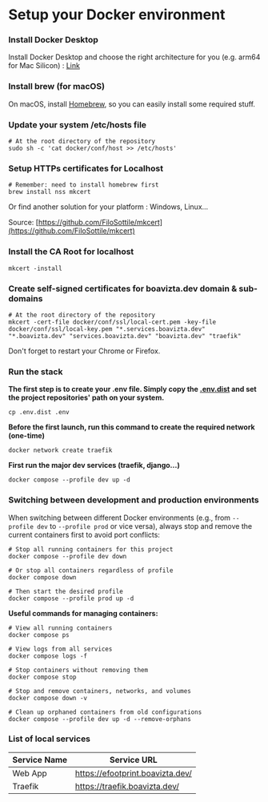 # Setup your Docker environment

### Install Docker Desktop

Install Docker Desktop and choose the right architecture for you (e.g. arm64 for Mac Silicon) : [Link](https://www.docker.com/products/docker-desktop/)

### Install brew (for macOS)

On macOS, install [Homebrew](https://brew.sh/), so you can easily install some required stuff.

### Update your system /etc/hosts file

```console
# At the root directory of the repository
sudo sh -c 'cat docker/conf/host >> /etc/hosts'
```

### Setup HTTPs certificates for Localhost

```console
# Remember: need to install homebrew first
brew install nss mkcert
```

Or find another solution for your platform : Windows, Linux...

Source: [https://github.com/FiloSottile/mkcert](https://github.com/FiloSottile/mkcert)

### Install the CA Root for localhost

```console
mkcert -install
```

### Create self-signed certificates for boavizta.dev domain & sub-domains

```console
# At the root directory of the repository
mkcert -cert-file docker/conf/ssl/local-cert.pem -key-file docker/conf/ssl/local-key.pem "*.services.boavizta.dev" "*.boavizta.dev" "services.boavizta.dev" "boavizta.dev" "traefik"
```

Don't forget to restart your Chrome or Firefox.

### Run the stack

**The first step is to create your .env file. Simply copy the [.env.dist](.env.dist) and set the project  repositories' path on your system.**

```console
cp .env.dist .env
```

**Before the first launch, run this command to create the required network (one-time)**

```console
docker network create traefik
```

**First run the major dev services (traefik, django...)**

```console
docker compose --profile dev up -d
```

### Switching between development and production environments

When switching between different Docker environments (e.g., from `--profile dev` to `--profile prod` or vice versa), always stop and remove the current containers first to avoid port conflicts:

```console
# Stop all running containers for this project
docker compose --profile dev down

# Or stop all containers regardless of profile
docker compose down

# Then start the desired profile
docker compose --profile prod up -d
```

**Useful commands for managing containers:**

```console
# View all running containers
docker compose ps

# View logs from all services
docker compose logs -f

# Stop containers without removing them
docker compose stop

# Stop and remove containers, networks, and volumes
docker compose down -v

# Clean up orphaned containers from old configurations
docker compose --profile dev up -d --remove-orphans
```

### List of local services

| Service Name | Service URL                               |
|--------------|-------------------------------------------|
| Web App      | https://efootprint.boavizta.dev/          |
| Traefik      | https://traefik.boavizta.dev/             |
